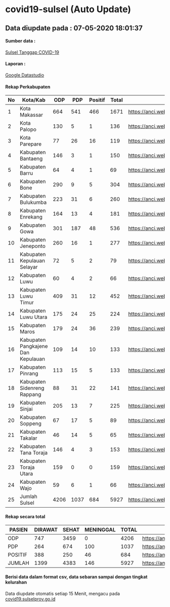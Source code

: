 
# covid19-sulsel (Auto Update)

## Data diupdate pada : 07-05-2020 18:01:37

#### Sumber data :
[Sulsel Tanggap COVID-19](https://covid19.sulselprov.go.id)

#### Laporan :
[Google Datastudio](https://datastudio.google.com/s/jythWGc1j4w)

#### Rekap Perkabupaten 
|No|Kota/Kab|ODP|PDP|Positif|Total|Link|
| --- | --- | --- | --- | --- | --- | --- |
|1|Kota Makassar|664|541|466|1671|https://anci.web.id/cor/kota_makassar|
|2|Kota Palopo|130|5|1|136|https://anci.web.id/cor/kota_palopo|
|3|Kota Parepare|77|26|16|119|https://anci.web.id/cor/kota_parepare|
|4|Kabupaten Bantaeng|146|3|1|150|https://anci.web.id/cor/kabupaten_bantaeng|
|5|Kabupaten Barru|64|4|1|69|https://anci.web.id/cor/kabupaten_barru|
|6|Kabupaten Bone|290|9|5|304|https://anci.web.id/cor/kabupaten_bone|
|7|Kabupaten Bulukumba|223|31|6|260|https://anci.web.id/cor/kabupaten_bulukumba|
|8|Kabupaten Enrekang|164|13|4|181|https://anci.web.id/cor/kabupaten_enrekang|
|9|Kabupaten Gowa|301|187|48|536|https://anci.web.id/cor/kabupaten_gowa|
|10|Kabupaten Jeneponto|260|16|1|277|https://anci.web.id/cor/kabupaten_jeneponto|
|11|Kabupaten Kepulauan Selayar|72|5|2|79|https://anci.web.id/cor/kabupaten_kepulauan_selayar|
|12|Kabupaten Luwu|60|4|2|66|https://anci.web.id/cor/kabupaten_luwu|
|13|Kabupaten Luwu Timur|409|31|12|452|https://anci.web.id/cor/kabupaten_luwu_timur|
|14|Kabupaten Luwu Utara|175|24|25|224|https://anci.web.id/cor/kabupaten_luwu_utara|
|15|Kabupaten Maros|179|24|36|239|https://anci.web.id/cor/kabupaten_maros|
|16|Kabupaten Pangkajene Dan Kepulauan|109|14|10|133|https://anci.web.id/cor/kabupaten_pangkajene_dan_kepulauan|
|17|Kabupaten Pinrang|113|15|5|133|https://anci.web.id/cor/kabupaten_pinrang|
|18|Kabupaten Sidenreng Rappang|88|31|22|141|https://anci.web.id/cor/kabupaten_sidenreng_rappang|
|19|Kabupaten Sinjai|205|13|7|225|https://anci.web.id/cor/kabupaten_sinjai|
|20|Kabupaten Soppeng|67|17|5|89|https://anci.web.id/cor/kabupaten_soppeng|
|21|Kabupaten Takalar|46|14|5|65|https://anci.web.id/cor/kabupaten_takalar|
|22|Kabupaten Tana Toraja|146|4|3|153|https://anci.web.id/cor/kabupaten_tana_toraja|
|23|Kabupaten Toraja Utara|159|0|0|159|https://anci.web.id/cor/kabupaten_toraja_utara|
|24|Kabupaten Wajo|59|6|1|66|https://anci.web.id/cor/kabupaten_wajo|
|25|Jumlah Sulsel|4206|1037|684|5927|https://anci.web.id/cor/jumlah_sulsel|

#### Rekap secara total

| PASIEN | DIRAWAT | SEHAT | MENINGGAL | TOTAL | LINK |
| ---- | -------- | ---- | ---- |  ---- | ---- |
| ODP | 747 | 3459 | 0 | 4206 | https://anci.web.id/cor/odp_detail.html |
| PDP | 264 | 674 | 100 | 1037 | https://anci.web.id/cor/pdp_detail.html |
| POSITIF | 388 | 250 | 46 | 684 | https://anci.web.id/cor/positif_detail.html |
| JUMLAH | 1399 | 4383 | 146 | 5927 | https://anci.web.id/cor/jumlah_sulsel/ |

 
#### Berisi data dalam format csv, data sebaran sampai dengan tingkat kelurahan

Data diupdate otomatis setiap 15 Menit, mengacu pada [covid19.sulselprov.go.id](https://covid19.sulselprov.go.id)

